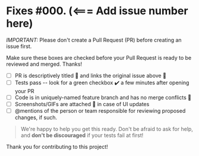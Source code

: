 # Fixes #000. (<=== Add issue number here)

_IMPORTANT:_ Please don't create a Pull Request (PR) before creating an issue first.

Make sure these boxes are checked before your Pull Request is ready to be reviewed and merged. Thanks!

- [ ] PR is descriptively titled 📑 and links the original issue above 🔗
- [ ] Tests pass -- look for a green checkbox ✔️ a few minutes after opening your PR
- [ ] Code is in uniquely-named feature branch and has no merge conflicts 📁
- [ ] Screenshots/GIFs are attached 📎 in case of UI updates
- [ ] @mentions of the person or team responsible for reviewing proposed changes, if such.

> We're happy to help you get this ready. Don't be afraid to ask for help, and **don't be discouraged** if your tests fail at first!

Thank you for contributing to this project!
